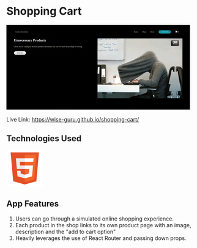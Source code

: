 # Shopping Cart

![Shopping Cart Gif](https://github.com/wise-guru/portfolio/blob/main/src/assets/projects/shopping.gif)

Live Link: https://wise-guru.github.io/shopping-cart/

## Technologies Used

[![HTML5](https://github.com/wise-guru/portfolio/blob/main/src/assets/skills/html.svg)](https://en.wikipedia.org/wiki/HTML)

## App Features

1. Users can go through a simulated online shopping experience.
2. Each product in the shop links to its own product page with an image, description and the "add to cart option"
3. Heavily leverages the use of React Router and passing down props.
